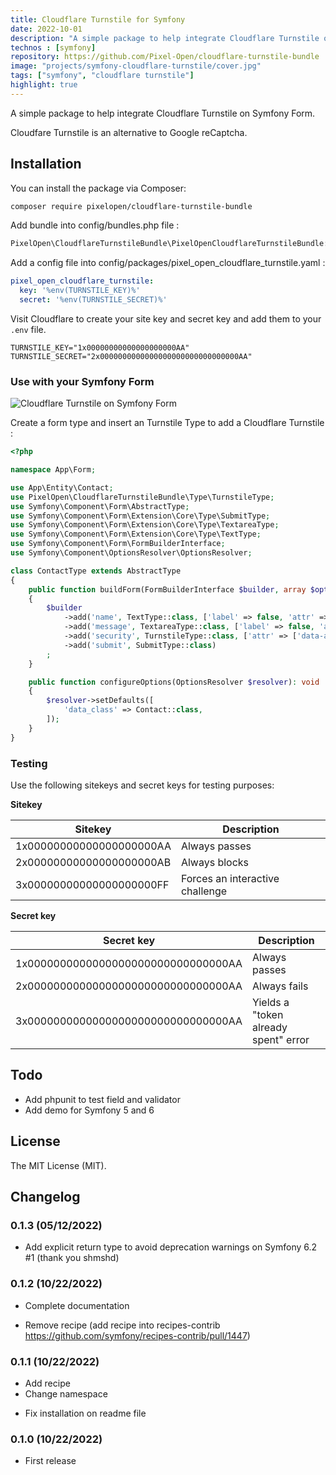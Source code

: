 ```yaml
---
title: Cloudflare Turnstile for Symfony
date: 2022-10-01
description: "A simple package to help integrate Cloudflare Turnstile on Symfony Form. Turnstile protects your form to spam bots."
technos : [symfony]
repository: https://github.com/Pixel-Open/cloudflare-turnstile-bundle
image: "projects/symfony-cloudflare-turnstile/cover.jpg"
tags: ["symfony", "cloudflare turnstile"]
highlight: true
---
```

A simple package to help integrate Cloudflare Turnstile on Symfony Form.

Cloudfare Turnstile is an alternative to Google reCaptcha.
<!-- break -->

## Installation

You can install the package via Composer:

```bash
composer require pixelopen/cloudflare-turnstile-bundle
```

Add bundle into config/bundles.php file :

```php
PixelOpen\CloudflareTurnstileBundle\PixelOpenCloudflareTurnstileBundle::class => ['all' => true]
```
Add a config file into config/packages/pixel_open_cloudflare_turnstile.yaml :

```yaml
pixel_open_cloudflare_turnstile:
  key: '%env(TURNSTILE_KEY)%'
  secret: '%env(TURNSTILE_SECRET)%'
```

Visit Cloudflare to create your site key and secret key and add them to your `.env` file.

```
TURNSTILE_KEY="1x00000000000000000000AA"
TURNSTILE_SECRET="2x0000000000000000000000000000000AA"
```

### Use with your Symfony Form

![Cloudflare Turnstile on Symfony Form](/projects/symfony-cloudflare-turnstile/screenshot.png)

Create a form type and insert an Turnstile Type to add a Cloudflare Turnstile :

```php
<?php

namespace App\Form;

use App\Entity\Contact;
use PixelOpen\CloudflareTurnstileBundle\Type\TurnstileType;
use Symfony\Component\Form\AbstractType;
use Symfony\Component\Form\Extension\Core\Type\SubmitType;
use Symfony\Component\Form\Extension\Core\Type\TextareaType;
use Symfony\Component\Form\Extension\Core\Type\TextType;
use Symfony\Component\Form\FormBuilderInterface;
use Symfony\Component\OptionsResolver\OptionsResolver;

class ContactType extends AbstractType
{
    public function buildForm(FormBuilderInterface $builder, array $options): void
    {
        $builder
            ->add('name', TextType::class, ['label' => false, 'attr' => ['placeholder' => 'name']])
            ->add('message', TextareaType::class, ['label' => false, 'attr' => ['placeholder' => 'message']])
            ->add('security', TurnstileType::class, ['attr' => ['data-action' => 'contact', 'data-theme' => 'dark'], 'label' => false])
            ->add('submit', SubmitType::class)
        ;
    }

    public function configureOptions(OptionsResolver $resolver): void
    {
        $resolver->setDefaults([
            'data_class' => Contact::class,
        ]);
    }
}
```

### Testing

Use the following sitekeys and secret keys for testing purposes:

**Sitekey**

| Sitekey                  | Description                     |
|--------------------------|---------------------------------|
| 1x00000000000000000000AA | Always passes                   |
| 2x00000000000000000000AB | Always blocks                   |
| 3x00000000000000000000FF | Forces an interactive challenge |

**Secret key**

| Secret key                          | Description                          |
|-------------------------------------|--------------------------------------|
| 1x0000000000000000000000000000000AA | Always passes                        |
| 2x0000000000000000000000000000000AA | Always fails                         |
| 3x0000000000000000000000000000000AA | Yields a "token already spent" error |

## Todo

+ Add phpunit to test field and validator
+ Add demo for Symfony 5 and 6

## License

The MIT License (MIT).

## Changelog

### 0.1.3 (05/12/2022)

+  Add explicit return type to avoid deprecation warnings on Symfony 6.2 #1 (thank you shmshd)

### 0.1.2 (10/22/2022)

+ Complete documentation
- Remove recipe (add recipe into recipes-contrib https://github.com/symfony/recipes-contrib/pull/1447)

### 0.1.1 (10/22/2022)

+ Add recipe
+ Change namespace
- Fix installation on readme file

### 0.1.0 (10/22/2022)

+ First release